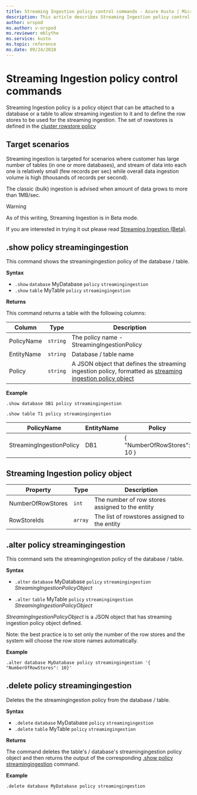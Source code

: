 ```yaml
---
title: Streaming Ingestion policy control commands - Azure Kusto | Microsoft Docs
description: This article describes Streaming Ingestion policy control commands in Azure Kusto.
author: orspod
ms.author: v-orspod
ms.reviewer: mblythe
ms.service: kusto
ms.topic: reference
ms.date: 09/24/2018
---
```

# Streaming Ingestion policy control commands

Streaming Ingestion policy is a policy object that can be attached to a database or a table 
to allow streaming ingestion to it and to define the row stores to be used for the streaming ingestion.
The set of rowstores is defined in the [cluster rowstore policy](rowstorepolicy.md)

## Target scenarios

Streaming ingestion is targeted for scenarios where customer has large number of tables (in one or more databases), 
and stream of data into each one is relatively small (few records per sec) while overall data ingestion volume is high (thousands of records per second).

The classic (bulk) ingestion is advised when amount of data grows to more than 1MB/sec.

> [!WARNING]
> As of this writing, Streaming Ingestion is in Beta mode.

If you are interested in trying it out please read [Streaming Ingestion (Beta)](https://kusdoc2.azurewebsites.net/docs/concepts/streamingingestion.html).

## .show policy streamingingestion

This command shows the streamingingestion policy of the database / table.

**Syntax**

* `.show` `database` MyDatabase `policy` `streamingingestion`
* `.show` `table` MyTable `policy` `streamingingestion`

**Returns**

This command returns a table with the following columns:

|Column    |Type    |Description
|---|---|---
|PolicyName|`string`|The policy name - StreamingIngestionPolicy
|EntityName|`string`|Database / table name                         
|Policy    |`string`|A JSON object that defines the streaming ingestion policy, formatted as [streaming ingestion policy object](#streaming-ingestion-policy-object)

**Example**

```kusto
.show database DB1 policy streamingingestion 

.show table T1 policy streamingingestion 
```

|PolicyName|EntityName|Policy|ChildEntities|EntityType|
|---|---|---|---|---|
|StreamingIngestionPolicy|DB1|{  "NumberOfRowStores": 10 }

## Streaming Ingestion policy object

|Property  |Type    |Description                                                       |
|----------|--------|------------------------------------------------------------------|
|NumberOfRowStores |`int`  |The number of row stores assigned to the entity|
|RowStoreIds|`array`|The list of rowstores assigned to the entity|

## .alter policy streamingingestion

This command sets the streamingingestion policy of the database / table.

**Syntax**

* `.alter` `database` MyDatabase `policy` `streamingingestion` *StreamingIngestionPolicyObject*

* `.alter` `table` MyTable `policy` `streamingingestion` *StreamingIngestionPolicyObject*

*StreamingIngestionPolicyObject* is a JSON object that has streaming ingestion policy object defined.

Note: the best practice is to set only the number of the row stores and the system will choose the
row store names automatically.


**Example**

```kusto
.alter database MyDatabase policy streamingingestion '{  "NumberOfRowStores": 10}'
```

## .delete policy streamingingestion

Deletes the the streamingingestion policy from the database / table.

**Syntax**

* `.delete` `database` MyDatabase `policy` `streamingingestion`
* `.delete` `table` MyTable `policy` `streamingingestion`

**Returns**

The command deletes the table's / database's streamingingestion policy object and then returns 
the output of the corresponding [.show policy streamingingestion](#show-policy-streamingingestion)
command.

**Example**

```kusto
.delete database MyDatabase policy streamingingestion 
```